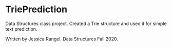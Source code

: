 # TriePrediction
Data Structures class project. Created a Trie structure and used it for simple text prediction.

Written by Jessica Rangel. Data Structures Fall 2020.
